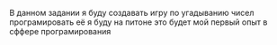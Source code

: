 В данном задании я буду создавать игру по угадыванию чисел програмировать её я буду на питоне это будет мой первый опыт в сффере програмирования
